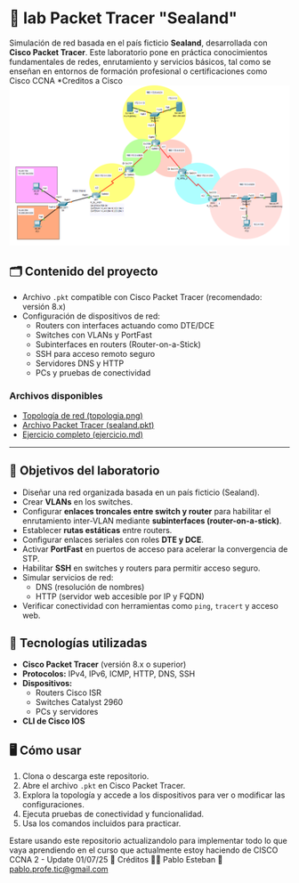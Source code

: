 # 🧪 lab Packet Tracer "Sealand"

Simulación de red basada en el país ficticio **Sealand**, desarrollada con **Cisco Packet Tracer**. Este laboratorio pone en práctica conocimientos fundamentales de redes, enrutamiento y servicios básicos, tal como se enseñan en entornos de formación profesional o certificaciones como Cisco CCNA *Creditos a Cisco
![Topología de red](topologia.png)
## 🗂️ Contenido del proyecto

- Archivo `.pkt` compatible con Cisco Packet Tracer (recomendado: versión 8.x)
- Configuración de dispositivos de red:
  - Routers con interfaces actuando como DTE/DCE
  - Switches con VLANs y PortFast
  - Subinterfaces en routers (Router-on-a-Stick)
  - SSH para acceso remoto seguro
  - Servidores DNS y HTTP
  - PCs y pruebas de conectividad

### Archivos disponibles

- [Topología de red (topologia.png)](./topologia.png)
- [Archivo Packet Tracer (sealand.pkt)](./sealand.pkt)
- [Ejercicio completo (ejercicio.md)](./ejercicio.md)
---


## 🎯 Objetivos del laboratorio

- Diseñar una red organizada basada en un país ficticio (Sealand).
- Crear **VLANs** en los switches.
- Configurar **enlaces troncales entre switch y router** para habilitar el enrutamiento inter-VLAN mediante **subinterfaces (router-on-a-stick)**.
- Establecer **rutas estáticas** entre routers.
- Configurar enlaces seriales con roles **DTE y DCE**.
- Activar **PortFast** en puertos de acceso para acelerar la convergencia de STP.
- Habilitar **SSH** en switches y routers para permitir acceso seguro.
- Simular servicios de red:
  - DNS (resolución de nombres)
  - HTTP (servidor web accesible por IP y FQDN)
- Verificar conectividad con herramientas como `ping`, `tracert` y acceso web.

## 🧰 Tecnologías utilizadas

- **Cisco Packet Tracer** (versión 8.x o superior)
- **Protocolos:** IPv4, IPv6, ICMP, HTTP, DNS, SSH
- **Dispositivos:**
  - Routers Cisco ISR
  - Switches Catalyst 2960
  - PCs y servidores
- **CLI de Cisco IOS**

## 🖥️ Cómo usar

1. Clona o descarga este repositorio.
2. Abre el archivo `.pkt` en Cisco Packet Tracer.
3. Explora la topología y accede a los dispositivos para ver o modificar las configuraciones.
4. Ejecuta pruebas de conectividad y funcionalidad.
5. Usa los comandos incluidos para practicar.

Estare usando este repositorio actualizandolo para implementar todo lo que vaya aprendiendo en el curso que actualmente estoy haciendo de CISCO CCNA 2 - Update 01/07/25
📜 Créditos
🧑‍🏫 Pablo Esteban
📧 pablo.profe.tic@gmail.com

